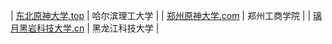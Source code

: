 | [东北原神大学.top](https://www.东北原神大学.top) | 哈尔滨理工大学 |
| [郑州原神大学.com](https://郑州原神大学.com) | 郑州工商学院 |
| [璃月黑岩科技大学.cn](https://www.璃月黑岩科技大学.com) | 黑龙江科技大学 |
